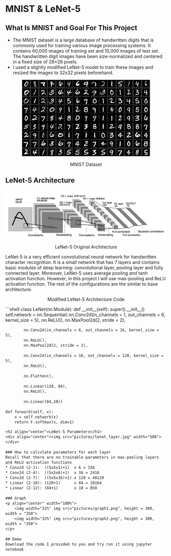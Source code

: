 # MNIST & LeNet-5
## What Is MNIST and Goal For This Project
* The MNIST dataset is a large database of handwritten digits that is commonly used for training various image processing systems. It contains 60,000 images of training set and 10,000 images of test set. The handwritten digit images have been size-normalized and centered in a fixed size of 28×28 pixels. 
* I used a slightly modified LeNet-5 model to train these images and resized the images to 32x32 pixels beforehand.
<div align="center"><img src="pictures/mnist_data.jpg" width="400" alt="Material Bread logo"></div>
<p align="center"> MNIST Dataset </p>

## LeNet-5 Architecture
<div align="center"><img src="pictures/lenet-5.jpg" width="700"></div>
<p align="center">LeNet-5 Original Architecture</p>  
<p></p>
LeNet-5 is a very efficient convolutional neural network for handwritten character recognition. It is a small network that has 7 layers and contains basic modules of deep learning: convolutional layer, pooling layer and fully connected layer. Moreover, LeNet-5 uses average pooling and tanh activation function. However, in this project I will use max-pooling and ReLU activation function. The rest of the configurations are the similar to base architecture.  

<p align="center"> Modified LeNet-5 Architecture Code </p>
```shell
class LeNet(nn.Module):
    def __init__(self):
        super().__init__()
        self.network = nn.Sequential(
            nn.Conv2d(in_channels = 1, out_channels = 6, kernel_size = 5),
            nn.ReLU(),
            nn.MaxPool2d(2, stride = 2),
            
            nn.Conv2d(in_channels = 6, out_channels = 16, kernel_size = 5),
            nn.ReLU(),
            nn.MaxPool2d(2, stride = 2),
            
            nn.Conv2d(in_channels = 16, out_channels = 120, kernel_size = 5),
            nn.ReLU(),
            
            nn.Flatten(),
            
            nn.Linear(120, 84),
            nn.ReLU(),
            
            nn.Linear(84,10))
    
    def forward(self, x):
        x = self.network(x)
        return F.softmax(x, dim=1)  
```
<h2 align="center">LeNet-5 Parameters</h1>
<div align="center"><img src="pictures/lenet_layer.jpg" width="500"></div>

### How to calculate parameters for each layer
Recall that there are no trainable parameters in max-pooling layers and ReLU activation functions
* Conv2d (2-1):  ((5x5x1)+1)  x 6 = 156
* Conv2d (2-4):  ((5x5x6)+1)  x 16 = 2416
* Conv2d (2-7):  ((5x5x16)+1) x 120 = 48120
* Linear (2-10): (120+1)      x 84 = 10164
* Linear (2-12): (84+1)       x 10 = 850
 
### Graph
<p align="center" width="100%">
    <img width="32%" img src="pictures/graph1.png", height = 300, width = "350"> 
    <img width="32%" img src="pictures/graph2.png", height = 300, width = "350"> 
</p>

## Demo
Download the code I provided to you and try run it using jupyter notebook
